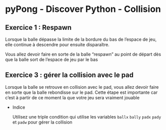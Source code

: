 # pyPong - Discover Python - Collision


## Exercice 1 : Respawn

Lorsque la balle dépasse la limite de la bordure du bas de l’espace de jeu, elle continue à descendre pour ensuite disparaître. 

Vous allez devoir faire en sorte de la balle “respawn” au point de départ dès que la balle sort de l’espace de jeu par le bas

## Exercice 3 : gérer la collision avec le pad

Lorsque la balle se retrouve en collision avec le pad, vous allez devoir faire en sorte que la balle rebondisse sur le pad. Cette étape est importante car c’est à partir de ce moment la que votre jeu sera vraiment jouable

- Indice
    
    Utilisez une triple condition qui utilise les variables `ballx` `bally`  `padx`  `pady`  et `padw`   pour gérer la collision

    
